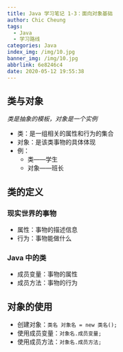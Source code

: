 ```yaml
---
title: Java 学习笔记 1-3：面向对象基础
author: Chic Cheung
tags:
  - Java
  - 学习路线
categories: Java
index_img: /img/10.jpg
banner_img: /img/10.jpg
abbrlink: 6e8246c4
date: 2020-05-12 19:55:38
---
```


## 类与对象

*类是抽象的模板，对象是一个实例*

- 类：是一组相关的属性和行为的集合
- 对象：是该类事物的具体体现
- 例：
  - 类——学生
  - 对象——班长

## 类的定义

### 现实世界的事物

- 属性：事物的描述信息
- 行为：事物能做什么

### Java 中的类

- 成员变量：事物的属性
- 成员方法：事物的行为

## 对象的使用

- 创建对象：`类名 对象名 = new 类名();`
- 使用成员变量：`对象名.成员变量;`
- 使用成员方法：`对象名.成员方法;`

